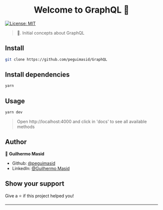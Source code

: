 <h1 align="center">Welcome to GraphQL 👋</h1>
<p>
  <a href="#" target="_blank">
    <img alt="License: MIT" src="https://img.shields.io/badge/License-MIT-yellow.svg" />
  </a>
</p>

> 🦄. Initial concepts about GraphQL

## Install

```sh
git clone https://github.com/peguimasid/GraphQL
```

## Install dependencies

```sh
yarn
```

## Usage

```sh
yarn dev
```

> Open http://localhost:4000 and click in 'docs' to see all available methods

## Author

👤 **Guilhermo Masid**

* Github: [@peguimasid](https://github.com/peguimasid)
* LinkedIn: [@Guilhermo Masid](https://www.linkedin.com/in/guilhermo-masid-494677b8/)

## Show your support

Give a ⭐️ if this project helped you!

***
